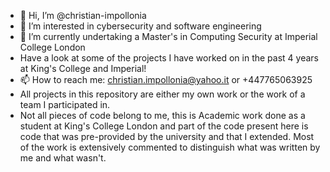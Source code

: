 - 👋 Hi, I’m @christian-impollonia
- 👀 I’m interested in cybersecurity and software engineering
- 🌱 I’m currently undertaking a Master's in Computing Security at Imperial College London
- Have a look at some of the projects I have worked on in the past 4 years at King's College and Imperial!
- 📫 How to reach me: christian.impollonia@yahoo.it   or    +447765063925
- All projects in this repository are either my own work or the work of a team I participated in. 
- Not all pieces of code belong to me, this is Academic work done as a student at King's College London and part of the code present here is code that was pre-provided by the university and that I extended. Most of the work is extensively commented to distinguish what was written by me and what wasn't.

<!---
christian-impollonia/christian-impollonia is a ✨ special ✨ repository because its `README.md` (this file) appears on your GitHub profile.
You can click the Preview link to take a look at your changes.
--->
